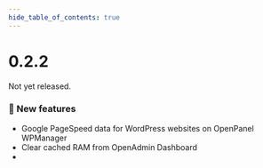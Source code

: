 ```yaml
--- 
hide_table_of_contents: true
---
```



# 0.2.2

Not yet released.



### 🚀 New features
- Google PageSpeed data for WordPress websites on OpenPanel WPManager
- Clear cached RAM from OpenAdmin Dashboard
- 
